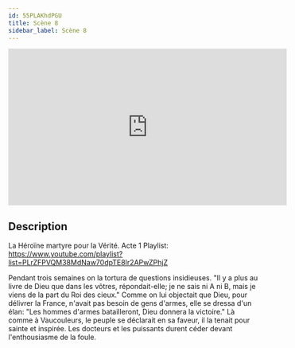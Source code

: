 ```yaml
---
id: 55PLAKhdPGU
title: Scène 8
sidebar_label: Scène 8
---
```


<iframe
  width="560"
  height="315"
  src="https://www.youtube.com/embed/55PLAKhdPGU"
  title="YouTube video player"
  frameborder="0"
  allow="accelerometer; autoplay; clipboard-write; encrypted-media; gyroscope; picture-in-picture; web-share"
  referrerpolicy="strict-origin-when-cross-origin"
  allowfullscreen
></iframe>

## Description

La Héroïne martyre pour la Vérité. Acte 1
Playlist: https://www.youtube.com/playlist?list=PLrZFPVQM38MdNaw70dpTE8Ir2APwZPhjZ

Pendant trois semaines on la tortura de questions insidieuses. 
"Il y a plus au livre de Dieu que dans les vôtres, répondait-elle; je ne sais ni A ni B, mais je viens de la part du Roi des cieux."
Comme on lui objectait que Dieu, pour délivrer la France, n'avait pas besoin de gens d'armes, elle se dressa d'un élan: 
"Les hommes d'armes batailleront, Dieu donnera la victoire." 
Là comme à Vaucouleurs, le peuple se déclarait en sa faveur, il la tenait pour sainte et inspirée. Les docteurs et les puissants durent céder devant l'enthousiasme de la foule.

